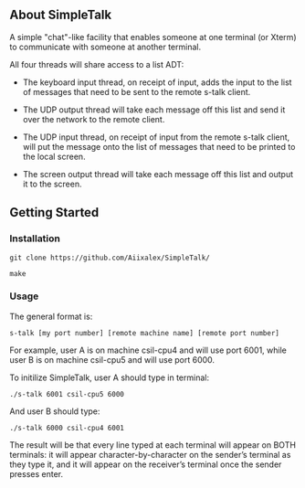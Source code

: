 ## About SimpleTalk

A simple "chat"-like facility that enables someone at one terminal (or Xterm) to communicate with someone at another terminal. 

All four threads will share access to a list ADT:

- The keyboard input thread, on receipt of input, adds the input to the list of messages that need to be sent to the remote s-talk client.

- The UDP output thread will take each message off this list and send it over the network to the remote client.

- The UDP input thread, on receipt of input from the remote s-talk client, will put the message onto the list of messages that need to be printed to the local screen.

- The screen output thread will take each message off this list and output it to the screen.

## Getting Started

### Installation

```
git clone https://github.com/Aiixalex/SimpleTalk/
```

```
make
```

### Usage

The general format is:

```
s-talk [my port number] [remote machine name] [remote port number]
```

For example, user A is on machine csil-cpu4 and will use port 6001, while user B is on machine csil-cpu5 and will use port 6000.

To initilize SimpleTalk, user A should type in terminal:

```
./s-talk 6001 csil-cpu5 6000
```

And user B should type:

```
./s-talk 6000 csil-cpu4 6001
```

The result will be that every line typed at each terminal will appear on BOTH terminals: it will appear character-by-character on the sender’s terminal as they type it, and it will appear on the receiver’s terminal once the sender presses enter.
